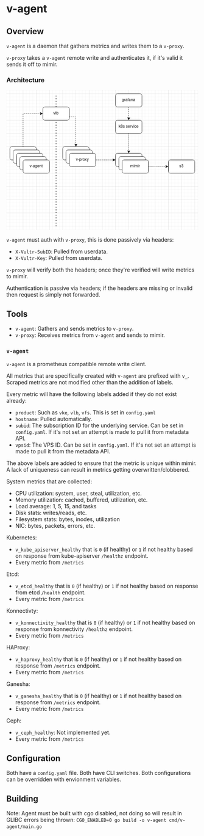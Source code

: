 # v-agent

## Overview
`v-agent` is a daemon that gathers metrics and writes them to a `v-proxy`.

`v-proxy` takes a `v-agent` remote write and authenticates it, if it's valid it sends it off to mimir.

### Architecture
![](./docs/metrics-arch.drawio.png)

`v-agent` must auth with `v-proxy`, this is done passively via headers:
- `X-Vultr-SubID`: Pulled from userdata.
- `X-Vultr-Key`: Pulled from userdata.

`v-proxy` will verify both the headers; once they're verified will write metrics to mimir.

Authentication is passive via headers; if the headers are missing or invalid then request is simply not forwarded.

## Tools
- `v-agent`: Gathers and sends metrics to `v-proxy`.
- `v-proxy`: Receives metrics from `v-agent` and sends to mimir.

### `v-agent`
`v-agent` is a prometheus compatible remote write client.

All metrics that are specifically created with `v-agent` are prefixed with `v_`. Scraped metrics are not modified other than the addition of labels.

Every metric will have the following labels added if they do not exist already:
- `product`: Such as `vke`, `vlb`, `vfs`. This is set in `config.yaml`
- `hostname`: Pulled automatically.
- `subid`: The subscription ID for the underlying service. Can be set in `config.yaml`. If it's not set an attempt is made to pull it from metadata API.
- `vpsid`: The VPS ID. Can be set in `config.yaml`. If it's not set an attempt is made to pull it from the metadata API.

The above labels are added to ensure that the metric is unique within mimir. A lack of uniqueness can result in metrics getting overwritten/clobbered.

System metrics that are collected:
- CPU utilization: system, user, steal, utilization, etc.
- Memory utilization: cached, buffered, utilization, etc.
- Load average: 1, 5, 15, and tasks
- Disk stats: writes/reads, etc.
- Filesystem stats: bytes, inodes, utilization
- NIC: bytes, packets, errors, etc.

Kubernetes:
- `v_kube_apiserver_healthy` that is `0` (if healthy) or `1` if not healthy based on response from kube-apiserver `/healthz` endpoint.
- Every metric from `/metrics`

Etcd:
- `v_etcd_healthy` that is `0` (if healthy) or `1` if not healthy based on response from etcd `/health` endpoint.
- Every metric from `/metrics`

Konnectivty:
- `v_konnectivity_healthy` that is `0` (if healthy) or `1` if not healthy based on response from konnectivity `/healthz` endpoint.
- Every metric from `/metrics`

HAProxy:
- `v_haproxy_healthy` that is `0` (if healthy) or `1` if not healthy based on response from `/metrics` endpoint.
- Every metric from `/metrics`

Ganesha:
- `v_ganesha_healthy` that is `0` (if healthy) or `1` if not healthy based on response from `/metrics` endpoint.
- Every metric from `/metrics`

Ceph:
- `v_ceph_healthy`: Not implemented yet.
- Every metric from `/metrics`

## Configuration
Both have a `config.yaml` file. Both have CLI switches. Both configurations can be overridden with envionment variables.

## Building
Note: Agent must be built with cgo disabled, not doing so will result in GLIBC errors being thrown: `CGO_ENABLED=0 go build -o v-agent cmd/v-agent/main.go`
